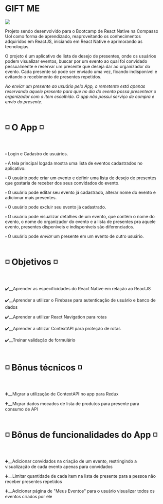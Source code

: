 # GIFT ME

<img src="https://img.shields.io/badge/React_Native-20232A?style=for-the-badge&logo=react&logoColor=61DAF"/>

Projeto sendo desenvolvido para o Bootcamp de React Native na Compasso Uol como forma de aprendizado, reaproveitando os conhecimentos adquiridos em ReactJS, iniciando em React Native e aprimorando as tecnologias.

O projeto é um aplicativo de lista de desejo de presentes, onde os usuários podem visualizar eventos, buscar por um evento ao qual foi convidado pessoalmente e reservar um presente que deseja dar ao organizador do evento. Cada presente só pode ser enviado uma vez, ficando indisponível e evitando o recebimento de presentes repetidos. 

*Ao enviar um presente ao usuário pelo App, o remetente está apenas reservando aquele presente para que no dia do evento possa presentear o organizador com o item escolhido. O app não possui serviço de compra e envio do presente.*<br/><br/>

# :white_medium_small_square: O App :white_medium_small_square:

<br/>

:white_small_square: Login e Cadastro de usuários. <br/>

:white_small_square: A tela principal logada mostra uma lista de eventos cadastrados no aplicativo. <br/>

:white_small_square: O usuário pode criar um evento e definir uma lista de desejo de presentes que gostaria de receber dos seus convidados do evento.<br/>

:white_small_square: O usuário pode editar seu evento já cadastrado, alterar nome do evento e adicionar mais presentes.<br/>

:white_small_square: O usuário pode excluir seu evento já cadastrado.<br/>

:white_small_square: O usuário pode visualizar detalhes de um evento, que contém o nome do evento, o nome do organizador do evento e a lista de presentes pra aquele evento, presentes disponíveis e indisponíveis são diferenciados.<br/>

:white_small_square: O usuário pode *enviar* um presente em um evento de outro usuário.<br/><br/>


# :white_medium_small_square: Objetivos :white_medium_small_square:

<br/>

:heavy_check_mark:__Aprender as especificidades do React Native em relação ao ReactJS 

:heavy_check_mark:__Aprender a utilizar o Firebase para autenticação de usuário e banco de dados

:heavy_check_mark:__Aprender a utilizar React Navigation para rotas

:heavy_check_mark:__Aprender a utilizar ContextAPI para proteção de rotas

:heavy_check_mark:__Treinar validação de formulário <br/><br/>

# :white_medium_small_square: Bônus técnicos :white_medium_small_square:

<br/>

:heavy_plus_sign:__Migrar a utilização de ContextAPI no app para Redux

:heavy_plus_sign:__Migrar dados mocados de lista de produtos para presente para consumo de API <br/><br/>


# :white_medium_small_square: Bônus de funcionalidades do App :white_medium_small_square:

<br/>

:heavy_plus_sign:__Adicionar convidados na criação de um evento, restringindo a visualização de cada evento apenas para convidados

:heavy_plus_sign:__Limitar quantidade de cada item na lista de presente para a pessoa não receber presentes repetidos

:heavy_plus_sign:__Adicionar página de "Meus Eventos" para o usuário visualizar todos os eventos criados por ele

